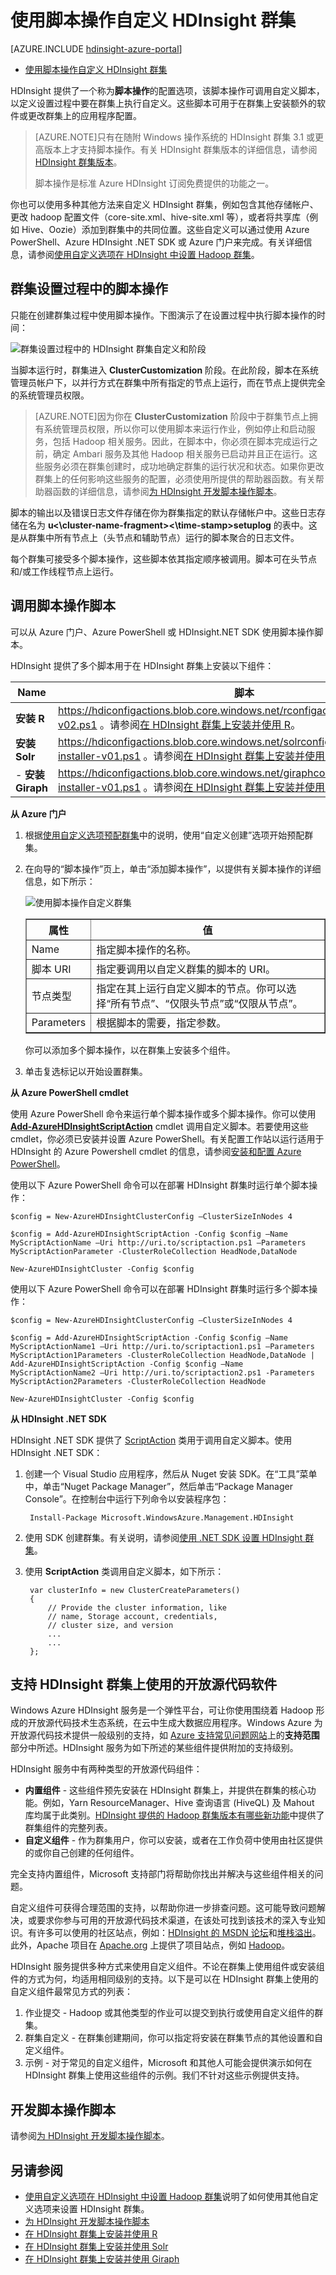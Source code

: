 <properties 
	pageTitle="使用脚本操作自定义 HDInsight 群集 | Azure" 
	description="了解如何使用脚本操作自定义 HDInsight 群集。" 
	services="hdinsight" 
	documentationCenter="" 
	authors="nitinme" 
	manager="paulettm" 
	editor="cgronlun"/>

<tags 
	ms.service="hdinsight" 
	ms.date="08/07/2015" 
	wacn.date="10/22/2015"/>

# 使用脚本操作自定义 HDInsight 群集

[AZURE.INCLUDE [hdinsight-azure-portal](../includes/hdinsight-azure-portal.md)]

* [使用脚本操作自定义 HDInsight 群集](/documentation/articles/hdinsight-hadoop-customize-cluster)

HDInsight 提供了一个称为**脚本操作**的配置选项，该脚本操作可调用自定义脚本，以定义设置过程中要在群集上执行自定义。这些脚本可用于在群集上安装额外的软件或更改群集上的应用程序配置。


> [AZURE.NOTE]只有在随附 Windows 操作系统的 HDInsight 群集 3.1 或更高版本上才支持脚本操作。有关 HDInsight 群集版本的详细信息，请参阅 [HDInsight 群集版本](/documentation/articles/hdinsight-component-versioning)。
> 
> 脚本操作是标准 Azure HDInsight 订阅免费提供的功能之一。

你也可以使用多种其他方法来自定义 HDInsight 群集，例如包含其他存储帐户、更改 hadoop 配置文件（core-site.xml、hive-site.xml 等），或者将共享库（例如 Hive、Oozie）添加到群集中的共同位置。这些自定义可以通过使用 Azure PowerShell、Azure HDInsight .NET SDK 或 Azure 门户来完成。有关详细信息，请参阅[使用自定义选项在 HDInsight 中设置 Hadoop 群集][hdinsight-provision-cluster]。

## 群集设置过程中的脚本操作

只能在创建群集过程中使用脚本操作。下图演示了在设置过程中执行脚本操作的时间：

![群集设置过程中的 HDInsight 群集自定义和阶段][img-hdi-cluster-states]

当脚本运行时，群集进入 **ClusterCustomization** 阶段。在此阶段，脚本在系统管理员帐户下，以并行方式在群集中所有指定的节点上运行，而在节点上提供完全的系统管理员权限。

> [AZURE.NOTE]因为你在 **ClusterCustomization** 阶段中于群集节点上拥有系统管理员权限，所以你可以使用脚本来运行作业，例如停止和启动服务，包括 Hadoop 相关服务。因此，在脚本中，你必须在脚本完成运行之前，确定 Ambari 服务及其他 Hadoop 相关服务已启动并且正在运行。这些服务必须在群集创建时，成功地确定群集的运行状况和状态。如果你更改群集上的任何影响这些服务的配置，必须使用所提供的帮助器函数。有关帮助器函数的详细信息，请参阅[为 HDInsight 开发脚本操作脚本][hdinsight-write-script]。

脚本的输出以及错误日志文件存储在你为群集指定的默认存储帐户中。这些日志存储在名为 **u<\\cluster-name-fragment><\\time-stamp>setuplog** 的表中。这是从群集中所有节点上（头节点和辅助节点）运行的脚本聚合的日志文件。


每个群集可接受多个脚本操作，这些脚本依其指定顺序被调用。脚本可在头节点和/或工作线程节点上运行。

## 调用脚本操作脚本

可以从 Azure 门户、Azure PowerShell 或 HDInsight.NET SDK 使用脚本操作脚本。

HDInsight 提供了多个脚本用于在 HDInsight 群集上安装以下组件：

Name | 脚本
----- | -----
**安装 R** | https://hdiconfigactions.blob.core.windows.net/rconfigactionv02/r-installer-v02.ps1 。请参阅[在 HDInsight 群集上安装并使用 R][hdinsight-install-r]。
**安装 Solr** | https://hdiconfigactions.blob.core.windows.net/solrconfigactionv01/solr-installer-v01.ps1 。请参阅[在 HDInsight 群集上安装并使用 Solr](/documentation/articles/hdinsight-hadoop-solr-install)。
- **安装 Giraph** | https://hdiconfigactions.blob.core.windows.net/giraphconfigactionv01/giraph-installer-v01.ps1 。请参阅[在 HDInsight 群集上安装并使用 Giraph](/documentation/articles/hdinsight-hadoop-giraph-install)。



**从 Azure 门户**

1. 根据[使用自定义选项预配群集](/documentation/articles/hdinsight-provision-clusters#portal)中的说明，使用“自定义创建”选项开始预配群集。 
2. 在向导的“脚本操作”页上，单击“添加脚本操作”，以提供有关脚本操作的详细信息，如下所示：

	![使用脚本操作自定义群集](./media/hdinsight-hadoop-customize-cluster-v1/HDI.CustomProvision.Page6.png "使用脚本操作自定义群集")
	
	<table border='1'>
	<tr><th>属性</th><th>值</th></tr>
	<tr><td>Name</td>
		<td>指定脚本操作的名称。</td></tr>
	<tr><td>脚本 URI</td>
		<td>指定要调用以自定义群集的脚本的 URI。</td></tr>
	<tr><td>节点类型</td>
		<td>指定在其上运行自定义脚本的节点。你可以选择“所有节点”、“仅限头节点”或“仅限从节点”<b></b><b></b><b></b>。
	<tr><td>Parameters</td>
		<td>根据脚本的需要，指定参数。</td></tr>
	</table>

	你可以添加多个脚本操作，以在群集上安装多个组件。

3. 单击复选标记以开始设置群集。
  
**从 Azure PowerShell cmdlet**

使用 Azure PowerShell 命令来运行单个脚本操作或多个脚本操作。你可以使用 **<a href = "http://msdn.microsoft.com/zh-cn/library/dn858088.aspx" target="_blank">Add-AzureHDInsightScriptAction</a>** cmdlet 调用自定义脚本。若要使用这些 cmdlet，你必须已安装并设置 Azure PowerShell。有关配置工作站以运行适用于 HDInsight 的 Azure Powershell cmdlet 的信息，请参阅[安装和配置 Azure PowerShell][powershell-install-configure]。

使用以下 Azure PowerShell 命令可以在部署 HDInsight 群集时运行单个脚本操作：

	$config = New-AzureHDInsightClusterConfig –ClusterSizeInNodes 4

	$config = Add-AzureHDInsightScriptAction -Config $config –Name MyScriptActionName –Uri http://uri.to/scriptaction.ps1 –Parameters MyScriptActionParameter -ClusterRoleCollection HeadNode,DataNode

	New-AzureHDInsightCluster -Config $config

使用以下 Azure PowerShell 命令可以在部署 HDInsight 群集时运行多个脚本操作：

	$config = New-AzureHDInsightClusterConfig –ClusterSizeInNodes 4

	$config = Add-AzureHDInsightScriptAction -Config $config –Name MyScriptActionName1 –Uri http://uri.to/scriptaction1.ps1 –Parameters MyScriptAction1Parameters -ClusterRoleCollection HeadNode,DataNode | Add-AzureHDInsightScriptAction -Config $config –Name MyScriptActionName2 –Uri http://uri.to/scriptaction2.ps1 -Parameters MyScriptAction2Parameters -ClusterRoleCollection HeadNode

	New-AzureHDInsightCluster -Config $config

**从 HDInsight .NET SDK**

HDInsight .NET SDK 提供了 <a href="http://msdn.microsoft.com/zh-cn/library/microsoft.windowsazure.management.hdinsight.clusterprovisioning.data.scriptaction.aspx" target="_blank">ScriptAction</a> 类用于调用自定义脚本。使用 HDInsight .NET SDK：

1. 创建一个 Visual Studio 应用程序，然后从 Nuget 安装 SDK。在“工具”菜单中，单击“Nuget Package Manager”，然后单击“Package Manager Console”。在控制台中运行下列命令以安装程序包：

		Install-Package Microsoft.WindowsAzure.Management.HDInsight

2. 使用 SDK 创建群集。有关说明，请参阅[使用 .NET SDK 设置 HDInsight 群集](/documentation/articles/hdinsight-provision-clusters#sdk)。

3. 使用 **ScriptAction** 类调用自定义脚本，如下所示：

		
		var clusterInfo = new ClusterCreateParameters()
		{
			// Provide the cluster information, like
			// name, Storage account, credentials,
			// cluster size, and version		    
			...
			...
		};



## 支持 HDInsight 群集上使用的开放源代码软件
Windows Azure HDInsight 服务是一个弹性平台，可让你使用围绕着 Hadoop 形成的开放源代码技术生态系统，在云中生成大数据应用程序。Windows Azure 为开放源代码技术提供一般级别的支持，如 <a href="/support/faq/" target="_blank">Azure 支持常见问题网站</a>上的**支持范围**部分中所述。HDInsight 服务为如下所述的某些组件提供附加的支持级别。

HDInsight 服务中有两种类型的开放源代码组件：

- **内置组件** - 这些组件预先安装在 HDInsight 群集上，并提供在群集的核心功能。例如，Yarn ResourceManager、Hive 查询语言 (HiveQL) 及 Mahout 库均属于此类别。<a href="/documentation/articles/hdinsight-component-versioning/" target="_blank">HDInsight 提供的 Hadoop 群集版本有哪些新功能</a>中提供了群集组件的完整列表。
- **自定义组件** - 作为群集用户，你可以安装，或者在工作负荷中使用由社区提供的或你自己创建的任何组件。

完全支持内置组件，Microsoft 支持部门将帮助你找出并解决与这些组件相关的问题。

自定义组件可获得合理范围的支持，以帮助你进一步排查问题。这可能导致问题解决，或要求你参与可用的开放源代码技术渠道，在该处可找到该技术的深入专业知识。有许多可以使用的社区站点，例如：<a href ="https://social.msdn.microsoft.com/Forums/azure/home?forum=hdinsight" target="_blank">HDInsight 的 MSDN 论坛</a>和<a href="http://stackoverflow.com" target="_blank">堆栈溢出</a>。此外，Apache 项目在 <a href="http://apache.org" target="_blank">Apache.org</a> 上提供了项目站点，例如 <a href="http://hadoop.apache.org/" target="_blank">Hadoop</a>。

HDInsight 服务提供多种方式来使用自定义组件。不论在群集上使用组件或安装组件的方式为何，均适用相同级别的支持。以下是可以在 HDInsight 群集上使用的自定义组件最常见方式的列表：

1. 作业提交 - Hadoop 或其他类型的作业可以提交到执行或使用自定义组件的群集。
2. 群集自定义 - 在群集创建期间，你可以指定将安装在群集节点的其他设置和自定义组件。
3. 示例 - 对于常见的自定义组件，Microsoft 和其他人可能会提供演示如何在 HDInsight 群集上使用这些组件的示例。我们不针对这些示例提供支持。

## 开发脚本操作脚本

请参阅[为 HDInsight 开发脚本操作脚本][hdinsight-write-script]。


## 另请参阅

- [使用自定义选项在 HDInsight 中设置 Hadoop 群集][hdinsight-provision-cluster]说明了如何使用其他自定义选项来设置 HDInsight 群集。
- [为 HDInsight 开发脚本操作脚本][hdinsight-write-script]
- [在 HDInsight 群集上安装并使用 R][hdinsight-install-r]
- [在 HDInsight 群集上安装并使用 Solr](/documentation/articles/hdinsight-hadoop-solr-install)
- [在 HDInsight 群集上安装并使用 Giraph](/documentation/articles/hdinsight-hadoop-giraph-install)

[hdinsight-install-r]: /documentation/articles/hdinsight-hadoop-r-scripts
[hdinsight-write-script]: /documentation/articles/hdinsight-hadoop-script-actions
[hdinsight-provision-cluster]: /documentation/articles/hdinsight-provision-clusters
[powershell-install-configure]: /documentation/articles/powershell-install-configure
[img-hdi-cluster-states]: ./media/hdinsight-hadoop-customize-cluster-v1/HDI-Cluster-state.png "群集设置过程中的阶段"
 

<!---HONumber=74-->